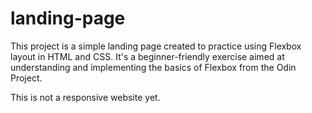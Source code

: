 # landing-page
This project is a simple landing page created to practice using Flexbox layout in HTML and CSS. 
It's a beginner-friendly exercise aimed at understanding and implementing the basics of Flexbox from the Odin Project.

This is not a responsive website yet.
